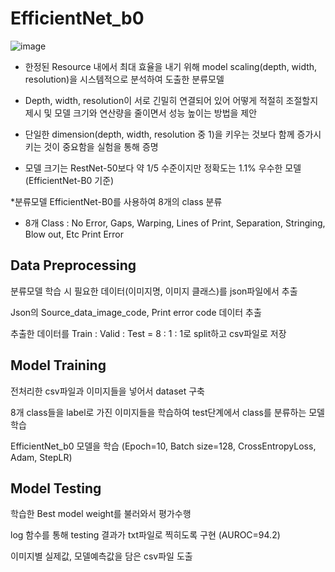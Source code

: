 # EfficientNet_b0

![image](https://user-images.githubusercontent.com/125367053/218742249-5acfc69a-0f6a-4f60-96f9-206dd2066cb9.png)

* 한정된 Resource 내에서 최대 효율을 내기 위해 model scaling(depth, width, resolution)을 시스템적으로 분석하여 도출한 분류모델 

* Depth, width, resolution이 서로 긴밀히 연결되어 있어 어떻게 적절히 조절할지 제시 및 모델 크기와 연산량을 줄이면서 성능 높이는 방법을 제안

* 단일한 dimension(depth, width, resolution 중 1)을 키우는 것보다 함께 증가시키는 것이 중요함을 실험을 통해 증명

* 모델 크기는 RestNet-50보다 약 1/5 수준이지만 정확도는 1.1% 우수한 모델(EfficientNet-B0 기준)  


*분류모델 EfficientNet-B0를 사용하여 8개의 class 분류

  * 8개 Class : No Error, Gaps, Warping, Lines of Print, Separation, Stringing, Blow out, Etc Print Error


## Data Preprocessing

분류모델 학습 시 필요한 데이터(이미지명, 이미지 클래스)를 json파일에서 추출

Json의 Source_data_image_code, Print error code 데이터 추출 

추출한 데이터를 Train : Valid : Test = 8 : 1 : 1로 split하고 csv파일로 저장

## Model Training

전처리한 csv파일과 이미지들을 넣어서 dataset 구축

8개 class들을 label로 가진 이미지들을 학습하여 test단계에서 class를 분류하는 모델 학습

EfficientNet_b0 모델을 학습 (Epoch=10, Batch size=128, CrossEntropyLoss, Adam, StepLR)

## Model Testing

학습한 Best model weight를 불러와서 평가수행

log 함수를 통해 testing 결과가 txt파일로 찍히도록 구현 (AUROC=94.2)

이미지별 실제값, 모델예측값을 담은 csv파일 도출

